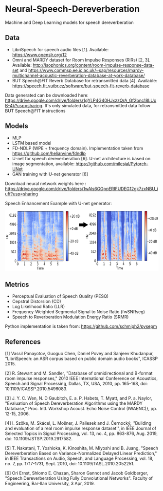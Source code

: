 # Neural-Speech-Dereverberation
Machine and Deep Learning models for speech dereverberation

## Data
- LibriSpeech for speech audio files [1]. Available: https://www.openslr.org/12
- Omni and MARDY dataset for Room Impulse Responses (RIRs) [2, 3]. Available: http://isophonics.org/content/room-impulse-response-data-set
  and https://www.commsp.ee.ic.ac.uk/~sap/resources/mardy-multichannel-acoustic-reverberation-database-at-york-database/
- BUT Speech@FIT Reverb Database for retransmitted data [4]. Available: https://speech.fit.vutbr.cz/software/but-speech-fit-reverb-database

Data generated can be downloaded here: https://drive.google.com/drive/folders/1gYLP4G40HJxzzQrA_Gf2bnc18LUoB-4k?usp=sharing. It's only
simulated data, for retransmitted data follow BUT Speech@FIT instructions


## Models

- MLP 
- LSTM based model 
- FD-NDLP (WPE + frequency domain). 
  Implementation taken from https://github.com/helianvine/fdndlp
- U-net for speech dereverberation [6]. U-net architecture is based on image segmentation, available: https://github.com/milesial/Pytorch-UNet
- GAN training with U-net generator [6]

Download neural network weights here : https://drive.google.com/drive/folders/1wAls6GGppERIFUDEG12gk7zxNBU_iuff?usp=sharing 

Speech Enhancement Example with U-net generator:

<img src="example.png" width="900" height="200" />


## Metrics
- Perceptual Evaluation of Speech Quality (PESQ)
- Cepstral Distorsion (CD)
- Log Likelihood Ratio (LLR)
- Frequency-Weighted Segmental Signal to Noise Ratio (fwSNRseg)
- Speech to Reverberation Modulation Energy Ratio (SRMR)

Python implementation is taken from: https://github.com/schmiph2/pysepm

## References

[1] Vassil Panayotov, Guoguo Chen, Daniel Povey and Sanjeev Khudanpur, "LibriSpeech: an ASR corpus based on public domain audio books", ICASSP 2015.

[2] R. Stewart and M. Sandler, "Database of omnidirectional and B-format room impulse responses," 2010 IEEE International Conference on Acoustics, Speech and Signal Processing, Dallas, TX, USA, 2010, pp. 165-168, doi: 10.1109/ICASSP.2010.5496083.

[3] J. Y. C. Wen, N. D Gaubitch, E. a. P. Habets, T. Myatt, and P. a. Naylor, "Evaluation of Speech Dereverberation Algorithms using the MARDY Database," Proc. Intl. Workshop Acoust. Echo Noise Control  (IWAENC)}, pp. 12-15, 2006. 

[4] I. Szöke, M. Skácel, L. Mošner, J. Paliesek and J. Černocký, ''Building and evaluation of a real room impulse response dataset'', in IEEE Journal of Selected Topics in Signal Processing, vol. 13, no. 4, pp. 863-876, Aug. 2019, doi: 10.1109/JSTSP.2019.2917582.

[5] T. Nakatani, T. Yoshioka, K. Kinoshita, M. Miyoshi and B. Juang, "Speech Dereverberation Based on Variance-Normalized Delayed Linear Prediction," in IEEE Transactions on Audio, Speech, and Language Processing, vol. 18, no. 7, pp. 1717-1731, Sept. 2010, doi: 10.1109/TASL.2010.2052251.

[6] Ori Ernst, Shlomo E. Chazan, Sharon Gannot and Jacob Goldberger, "Speech Dereverberation Using Fully Convolutional Networks". Faculty of Engineering, Bar-Ilan University, 3 Apr, 2019.
